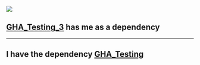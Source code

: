 ![](https://github.com/JoeCReynolds/GHA_Testing_2/actions/workflows/receiver.yml/badge.svg)

## [GHA_Testing_3](https://github.com/JoeCReynolds/GHA_Testing_2) has me as a dependency
---
## I have the dependency [GHA_Testing](https://github.com/JoeCReynolds/GHA_Testing)